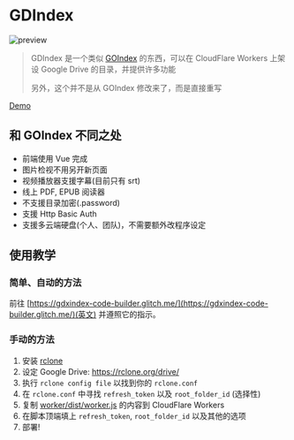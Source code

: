 # GDIndex

![preview](https://i.imgur.com/4DgDmFI.png)

> GDIndex 是一个类似 [GOIndex](https://github.com/donwa/goindex) 的东西，可以在 CloudFlare Workers 上架设 Google Drive 的目录，并提供许多功能
>
> 另外，这个并不是从 GOIndex 修改来了，而是直接重写

[Demo](https://gdindex-demo.maple3142.workers.dev/)

## 和 GOIndex 不同之处

* 前端使用 Vue 完成
* 图片检视不用另开新页面
* 视频播放器支援字幕(目前只有 srt)
* 线上 PDF, EPUB 阅读器
* 不支援目录加密(.password)
* 支援 Http Basic Auth
* 支援多云端硬盘(个人、团队)，不需要额外改程序设定

## 使用教学

### 简单、自动的方法

前往 [https://gdxindex-code-builder.glitch.me/](https://gdxindex-code-builder.glitch.me/)(英文) 并遵照它的指示。

### 手动的方法

1. 安装 [rclone](https://rclone.org/)
2. 设定 Google Drive: https://rclone.org/drive/
3. 执行 `rclone config file` 以找到你的 `rclone.conf`
4. 在 `rclone.conf` 中寻找 `refresh_token` 以及 `root_folder_id` (选择性)
5. 复制 [worker/dist/worker.js](worker/dist/worker.js) 的内容到 CloudFlare Workers
6. 在脚本顶端填上 `refresh_token`, `root_folder_id` 以及其他的选项
7. 部署!
